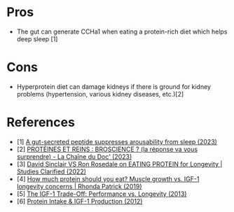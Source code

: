 # Pros
- The gut can generate CCHa1 when eating a protein-rich diet which helps deep sleep [1]

# Cons
- Hyperprotein diet can damage kidneys if there is ground for kidney problems (hypertension, various kidney diseases, etc.)[2]

# References
- [1] [A gut-secreted peptide suppresses arousability from sleep (2023)](https://www.cell.com/cell/fulltext/S0092-8674(23)00165-4)
- [2] [PROTÉINES ET REINS : BROSCIENCE ? (la réponse va vous surprendre) - La Chaîne du Doc' (2023)](https://www.youtube.com/watch?v=0dFdYcvb2kM)
- [3] [David Sinclair VS Ron Rosedale on EATING PROTEIN for Longevity | Studies Clarified (2022)](https://www.youtube.com/watch?v=--LJqBzr-uI)
- [4] [How much protein should you eat? Muscle growth vs. IGF-1 longevity concerns | Rhonda Patrick (2019)](https://www.youtube.com/watch?v=yC-ej7HbPWg&t=221s)
- [5] [The IGF-1 Trade-Off: Performance vs. Longevity (2013)](https://www.youtube.com/watch?v=AjSl4n_KdOY)
- [6] [Protein Intake & IGF-1 Production (2012)](https://www.youtube.com/watch?v=hcIkhffzrkk)